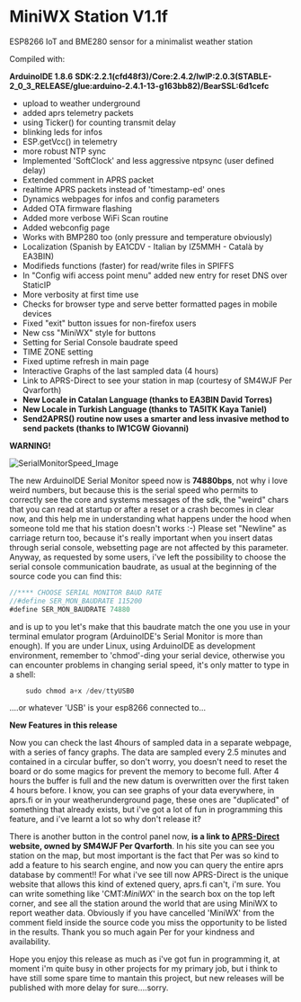 # MiniWX Station V1.1f
ESP8266 IoT and BME280 sensor for a minimalist weather station

Compiled with:

**ArduinoIDE 1.8.6**
**SDK:2.2.1(cfd48f3)/Core:2.4.2/lwIP:2.0.3(STABLE-2_0_3_RELEASE/glue:arduino-2.4.1-13-g163bb82)/BearSSL:6d1cefc**

- upload to weather underground
- added aprs telemetry packets
- using Ticker() for counting transmit delay
- blinking leds for infos
- ESP.getVcc() in telemetry
- more robust NTP sync
- Implemented 'SoftClock' and less aggressive ntpsync (user defined delay)
- Extended comment in APRS packet
- realtime APRS packets instead of 'timestamp-ed' ones
- Dynamics webpages for infos and config parameters
- Added OTA firmware flashing
- Added more verbose WiFi Scan routine
- Added webconfig page
- Works with BMP280 too (only pressure and temperature obviously)
- Localization (Spanish by EA1CDV - Italian by IZ5MMH - Català by EA3BIN)
- Modifieds functions (faster) for read/write files in SPIFFS
- In "Config wifi access point menu" added new entry for reset DNS over StaticIP
- More verbosity at first time use
- Checks for browser type and serve better formatted pages in mobile devices
- Fixed "exit" button issues for non-firefox users
- New css "MiniWX" style for buttons
- Setting for Serial Console baudrate speed
- TIME ZONE setting
- Fixed uptime refresh in main page
- Interactive Graphs of the last sampled data (4 hours)
- Link to APRS-Direct to see your station in map (courtesy of SM4WJF Per Qvarforth)
- **New Locale in Catalan Language (thanks to EA3BIN David Torres)**
- **New Locale in Turkish Language (thanks to TA5ITK Kaya Taniel)**
- **Send2APRS() routine now uses a smarter and less invasive method to send packets (thanks to IW1CGW Giovanni)**

**WARNING!**

![SerialMonitorSpeed_Image](https://github.com/IU5HKU/MiniWXStation/blob/master/Images/SerialMonitorSpeed.png)

The new ArduinoIDE Serial Monitor speed now is **74880bps**, not why i love weird numbers, but because this is the serial speed who permits to correctly see the core and systems messages of the sdk, the "weird" chars that you can read at startup or after a reset or a crash becomes in clear now, and this help me in understanding what happens under the hood when someone told me that his station doesn't works :-) Please set "Newline" as carriage return too, because it's really important when you insert datas through serial console, websetting page are not affected by this parameter.
Anyway, as requested by some users, i've left the possibility to choose the serial console communication baudrate, as usual at the beginning of the source code you can find this:

```javascript
//**** CHOOSE SERIAL MONITOR BAUD RATE
//#define SER_MON_BAUDRATE 115200
#define SER_MON_BAUDRATE 74880
```
and is up to you let's make that this baudrate match the one you use in your terminal emulator program (ArduinoIDE's Serial Monitor is more than enough). If you are under Linux, using ArduinoIDE as development environment, remember to 'chmod'-ding your serial device, otherwise you can encounter problems in changing serial speed, it's only matter to type in a shell:

```javascript
    sudo chmod a+x /dev/ttyUSB0
```
....or whatever 'USB' is your esp8266 connected to...

**New Features in this release**

Now you can check the last 4hours of sampled data in a separate webpage, with a series of fancy graphs.
The data are sampled every 2.5 minutes and contained in a circular buffer, so don't worry, you doesn't need to reset the board or do some magics for prevent the memory to become full. After 4 hours the buffer is full and the new datum is overwritten over the first taken 4 hours before. I know, you can see graphs of your data everywhere, in aprs.fi or in your weatherunderground page, these ones are "duplicated" of something that already exists, but i've got a lot of fun in programming this feature, and i've learnt a lot so why don't release it? 

There is another button in the control panel now, **is a link to [APRS-Direct](https://www.aprsdirect.com/) website, owned by SM4WJF Per Qvarforth**. In his site you can see you station on the map, but most important is the fact that Per was so kind to add a feature to his search engine, and now you can query the entire aprs database by comment!! For what i've see till now APRS-Direct is the unique website that allows this kind of extened query, aprs.fi can't, i'm sure. 
You can write something like 'CMT:*MiniWX*' in the search box on the top left corner, and see all the station around the world that are using MiniWX to report weather data. Obviously if you have cancelled 'MiniWX' from the comment field inside the source code you miss the opportunity to be listed in the results. Thank you so much again Per for your kindness and availability.

Hope you enjoy this release as much as i've got fun in programming it, at moment i'm quite busy in other projects for my primary job, but i think to have still some spare time to mantain this project, but new releases will be published with more delay for sure....sorry.
